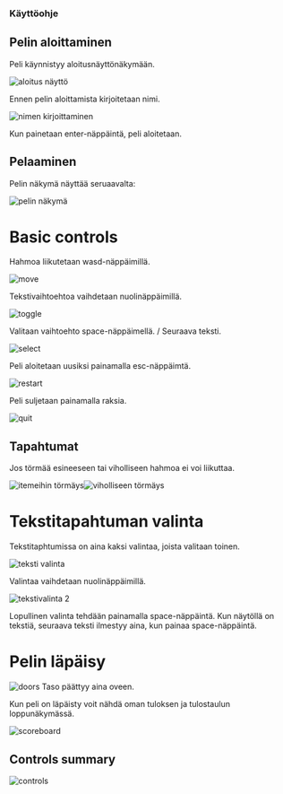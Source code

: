 ### Käyttöohje
## Pelin aloittaminen
Peli käynnistyy aloitusnäyttönäkymään.


![aloitus näyttö](https://github.com/emlyy/ot-harjoitustyo/blob/master/dokumentaatio/kuvat/start.png)

Ennen pelin aloittamista kirjoitetaan nimi.

![nimen kirjoittaminen](https://github.com/emlyy/ot-harjoitustyo/blob/master/dokumentaatio/kuvat/name_input.png)

Kun painetaan enter-näppäintä, peli aloitetaan.


## Pelaaminen

Pelin näkymä näyttää seruaavalta:


![pelin näkymä](https://github.com/emlyy/ot-harjoitustyo/blob/master/dokumentaatio/kuvat/game_view.png)


# Basic controls

Hahmoa liikutetaan wasd-näppäimillä.


![move](https://github.com/emlyy/ot-harjoitustyo/blob/master/src/images/controls.png)



Tekstivaihtoehtoa vaihdetaan nuolinäppäimillä.


![toggle](https://github.com/emlyy/ot-harjoitustyo/blob/master/src/images/controls-2.png)



Valitaan vaihtoehto space-näppäimellä. / Seuraava teksti.


![select](https://github.com/emlyy/ot-harjoitustyo/blob/master/src/images/controls-5.png)



Peli aloitetaan uusiksi painamalla esc-näppäimtä.


![restart](https://github.com/emlyy/ot-harjoitustyo/blob/master/src/images/controls-3.png)



Peli suljetaan painamalla raksia.


![quit](https://github.com/emlyy/ot-harjoitustyo/blob/master/dokumentaatio/kuvat/quit.png)



## Tapahtumat

Jos törmää esineeseen tai viholliseen hahmoa ei voi liikuttaa.

![itemeihin törmäys](https://github.com/emlyy/ot-harjoitustyo/blob/master/dokumentaatio/kuvat/collision_item.png)![viholliseen törmäys](https://github.com/emlyy/ot-harjoitustyo/blob/master/dokumentaatio/kuvat/combat.png)

# Tekstitapahtuman valinta

Tekstitaphtumissa on aina kaksi valintaa, joista valitaan toinen.


![teksti valinta](https://github.com/emlyy/ot-harjoitustyo/blob/master/dokumentaatio/kuvat/toggle_text1.png)


Valintaa vaihdetaan nuolinäppäimillä.


![tekstivalinta 2](https://github.com/emlyy/ot-harjoitustyo/blob/master/dokumentaatio/kuvat/toggle_text2.png)


Lopullinen valinta tehdään painamalla space-näppäintä. Kun näytöllä on tekstiä, seuraava teksti ilmestyy aina, kun painaa space-näppäintä.


# Pelin läpäisy


![doors](https://github.com/emlyy/ot-harjoitustyo/blob/master/dokumentaatio/kuvat/doors.png) Taso päättyy aina oveen.


Kun peli on läpäisty voit nähdä oman tuloksen ja tulostaulun loppunäkymässä.


![scoreboard](https://github.com/emlyy/ot-harjoitustyo/blob/master/dokumentaatio/kuvat/scoreboard.png)

## Controls summary


![controls](https://github.com/emlyy/ot-harjoitustyo/blob/master/dokumentaatio/kuvat/all_controls.png)
